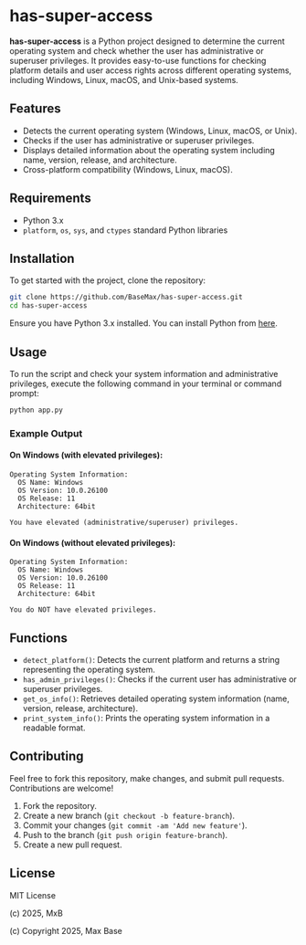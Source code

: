 # has-super-access

**has-super-access** is a Python project designed to determine the current operating system and check whether the user has administrative or superuser privileges. It provides easy-to-use functions for checking platform details and user access rights across different operating systems, including Windows, Linux, macOS, and Unix-based systems.

## Features

- Detects the current operating system (Windows, Linux, macOS, or Unix).
- Checks if the user has administrative or superuser privileges.
- Displays detailed information about the operating system including name, version, release, and architecture.
- Cross-platform compatibility (Windows, Linux, macOS).

## Requirements

- Python 3.x
- `platform`, `os`, `sys`, and `ctypes` standard Python libraries

## Installation

To get started with the project, clone the repository:

```bash
git clone https://github.com/BaseMax/has-super-access.git
cd has-super-access
```

Ensure you have Python 3.x installed. You can install Python from [here](https://www.python.org/downloads/).

## Usage

To run the script and check your system information and administrative privileges, execute the following command in your terminal or command prompt:

```bash
python app.py
```

### Example Output

#### On Windows (with elevated privileges):

```
Operating System Information:
  OS Name: Windows
  OS Version: 10.0.26100
  OS Release: 11
  Architecture: 64bit

You have elevated (administrative/superuser) privileges.
```

#### On Windows (without elevated privileges):

```
Operating System Information:
  OS Name: Windows
  OS Version: 10.0.26100
  OS Release: 11
  Architecture: 64bit

You do NOT have elevated privileges.
```

## Functions

- `detect_platform()`: Detects the current platform and returns a string representing the operating system.
- `has_admin_privileges()`: Checks if the current user has administrative or superuser privileges.
- `get_os_info()`: Retrieves detailed operating system information (name, version, release, architecture).
- `print_system_info()`: Prints the operating system information in a readable format.

## Contributing

Feel free to fork this repository, make changes, and submit pull requests. Contributions are welcome!

1. Fork the repository.
2. Create a new branch (`git checkout -b feature-branch`).
3. Commit your changes (`git commit -am 'Add new feature'`).
4. Push to the branch (`git push origin feature-branch`).
5. Create a new pull request.

## License

MIT License

(c) 2025, MxB

(c) Copyright 2025, Max Base
